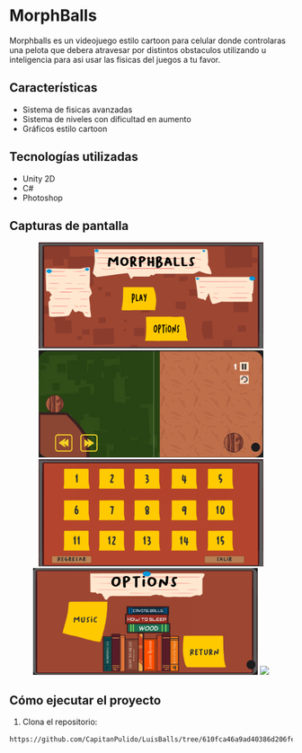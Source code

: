 # MorphBalls

Morphballs es un videojuego estilo cartoon para celular donde controlaras una pelota que debera atravesar por distintos obstaculos utilizando u inteligencia para asi usar las fisicas del juegos a tu favor.

##  Características

-  Sistema de fisicas avanzadas
-  Sistema de niveles con dificultad en aumento
-  Gráficos estilo cartoon


##  Tecnologías utilizadas

- Unity 2D
- C#
- Photoshop

## Capturas de pantalla

<p align="center">
  <img src="./Assets/GitHub/MP.png" width="400"/>
  <img src="./Assets/GitHub/GAME.png" width="400"/>
  <img src="./Assets/GitHub/MSN.png" width="400"/>
  <img src="./Assets/GitHub/OP.png" width="400"/>
  <img src="./Assets/GitHub/GIF.gif" width="1200"/>
</p>

##  Cómo ejecutar el proyecto

1. Clona el repositorio:
```bash
https://github.com/CapitanPulido/LuisBalls/tree/610fca46a9ad40386d206fea06b538bf8434cf6d

